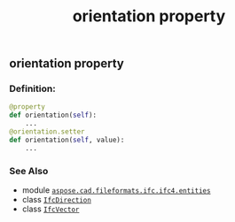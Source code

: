 ﻿---
title: orientation property
second_title: Aspose.CAD for Python via .NET API References
description: 
type: docs
weight: 70
url: /python-net/aspose.cad.fileformats.ifc.ifc4.entities/ifcvector/orientation/
is_root: false
---

## orientation property

### Definition:
```python
@property
def orientation(self):
    ...
@orientation.setter
def orientation(self, value):
    ...
```

### See Also
* module [`aspose.cad.fileformats.ifc.ifc4.entities`](../../)
* class [`IfcDirection`](/cad/python-net/aspose.cad.fileformats.ifc.ifc4.entities/ifcdirection)
* class [`IfcVector`](/cad/python-net/aspose.cad.fileformats.ifc.ifc4.entities/ifcvector)
